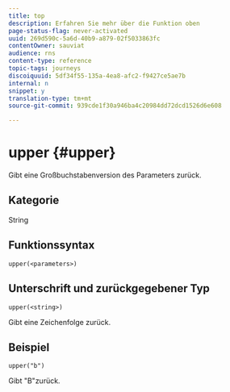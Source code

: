 ```yaml
---
title: top
description: Erfahren Sie mehr über die Funktion oben
page-status-flag: never-activated
uuid: 269d590c-5a6d-40b9-a879-02f5033863fc
contentOwner: sauviat
audience: rns
content-type: reference
topic-tags: journeys
discoiquuid: 5df34f55-135a-4ea8-afc2-f9427ce5ae7b
internal: n
snippet: y
translation-type: tm+mt
source-git-commit: 939cde1f30a946ba4c20984dd72dcd1526d6e608

---
```



# upper {#upper}

Gibt eine Großbuchstabenversion des Parameters zurück.

## Kategorie

String

## Funktionssyntax

`upper(<parameters>)`

## Unterschrift und zurückgegebener Typ

`upper(<string>)`

Gibt eine Zeichenfolge zurück.

## Beispiel

`upper("b")`

Gibt &quot;B&quot;zurück.
